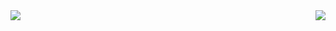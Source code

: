  <div>
  <img align="left" src="https://github-readme-stats.vercel.app/api?username=TAXSET&theme=dracula&count_private=true&show_icons=true" />
  <img align="right" src="https://github-readme-stats.vercel.app/api/top-langs/?username=TAXSET" />
 </div>

